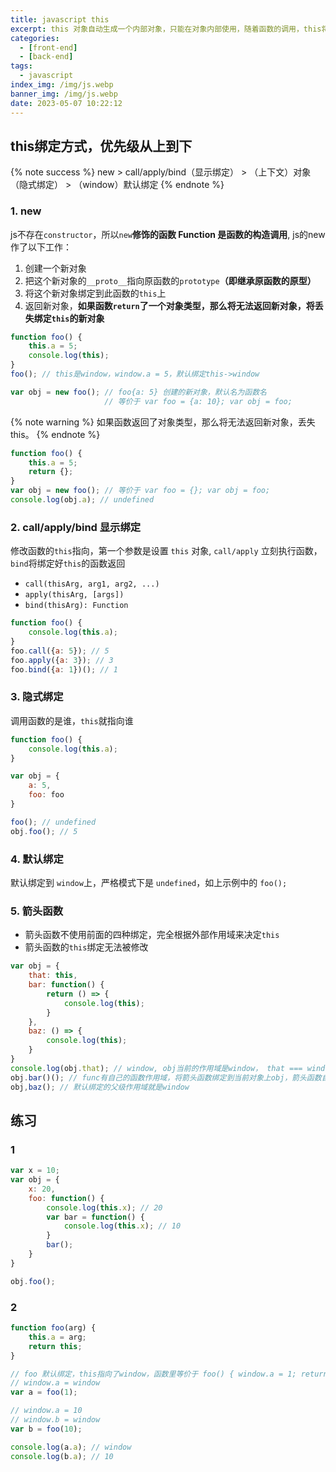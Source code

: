 ```yaml
---
title: javascript this
excerpt: this 对象自动生成一个内部对象，只能在对象内部使用，随着函数的调用，this将随着动态指向调用的对象。
categories:
  - [front-end]
  - [back-end]
tags:
  - javascript
index_img: /img/js.webp
banner_img: /img/js.webp
date: 2023-05-07 10:22:12
---
```


## this绑定方式，优先级从上到下
{% note success %}
new > call/apply/bind（显示绑定） > （上下文）对象（隐式绑定） > （window）默认绑定
{% endnote %}

### 1. new
js不存在`constructor`，所以`new`**修饰的函数 Function 是函数的构造调用**, js的new作了以下工作：

1. 创建一个新对象
2. 把这个新对象的`__proto__`指向原函数的`prototype`**（即继承原函数的原型）**
3. 将这个新对象绑定到此函数的`this`上
4. 返回新对象，**如果函数`return`了一个对象类型，那么将无法返回新对象，将丢失绑定`this`的新对象**

```js
function foo() {
    this.a = 5;
    console.log(this);
}
foo(); // this是window，window.a = 5，默认绑定this->window

var obj = new foo(); // foo{a: 5} 创建的新对象，默认名为函数名
                     // 等价于 var foo = {a: 10}; var obj = foo;
```

{% note warning %}
如果函数返回了对象类型，那么将无法返回新对象，丢失this。
{% endnote %}
```js
function foo() {
    this.a = 5;
    return {};
}
var obj = new foo(); // 等价于 var foo = {}; var obj = foo;
console.log(obj.a); // undefined
```

### 2. call/apply/bind 显示绑定

修改函数的`this`指向，第一个参数是设置 `this` 对象, `call/apply` 立刻执行函数， `bind`将绑定好`this`的函数返回

- `call(thisArg, arg1, arg2, ...)`
- `apply(thisArg, [args])`
- `bind(thisArg): Function`

```js
function foo() {
    console.log(this.a);
}
foo.call({a: 5}); // 5
foo.apply({a: 3}); // 3
foo.bind({a: 1})(); // 1
```

### 3. 隐式绑定

调用函数的是谁，`this`就指向谁

```js
function foo() {
    console.log(this.a);
}

var obj = {
    a: 5,
    foo: foo
}

foo(); // undefined
obj.foo(); // 5
```

### 4. 默认绑定

默认绑定到 `window`上，严格模式下是 `undefined`，如上示例中的 `foo();`

### 5. 箭头函数
- 箭头函数不使用前面的四种绑定，完全根据外部作用域来决定`this`
- 箭头函数的`this`绑定无法被修改

```js
var obj = {
    that: this,
    bar: function() {
        return () => {
            console.log(this);
        }
    },
    baz: () => {
        console.log(this);
    }
}
console.log(obj.that); // window, obj当前的作用域是window， that === window
obj.bar()(); // func有自己的函数作用域，将箭头函数绑定到当前对象上obj，箭头函数自动绑定函数所在的作用域obj
obj,baz(); // 默认绑定的父级作用域就是window
```

## 练习

### 1
```js
var x = 10;
var obj = {
    x: 20,
    foo: function() {
        console.log(this.x); // 20
        var bar = function() {
            console.log(this.x); // 10
        }
        bar();
    }
}

obj.foo();
```

### 2
```js
function foo(arg) {
    this.a = arg;
    return this;
}

// foo 默认绑定，this指向了window，函数里等价于 foo() { window.a = 1; return window; }
// window.a = window
var a = foo(1);

// window.a = 10
// window.b = window
var b = foo(10);

console.log(a.a); // window
console.log(b.a); // 10
```